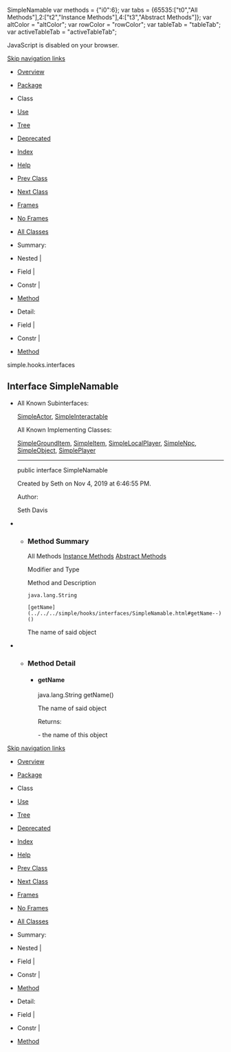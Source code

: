 SimpleNamable   <!-- try { if (location.href.indexOf('is-external=true') == -1) { parent.document.title="SimpleNamable"; } } catch(err) { } //--> var methods = {"i0":6}; var tabs = {65535:\["t0","All Methods"\],2:\["t2","Instance Methods"\],4:\["t3","Abstract Methods"\]}; var altColor = "altColor"; var rowColor = "rowColor"; var tableTab = "tableTab"; var activeTableTab = "activeTableTab";

JavaScript is disabled on your browser.

[Skip navigation links](#skip.navbar.top "Skip navigation links")

*   [Overview](../../../overview-summary.html)
*   [Package](package-summary.html)
*   Class
*   [Use](class-use/SimpleNamable.html)
*   [Tree](package-tree.html)
*   [Deprecated](../../../deprecated-list.html)
*   [Index](../../../index-files/index-1.html)
*   [Help](../../../help-doc.html)

*   [Prev Class](../../../simple/hooks/interfaces/SimpleLocatable.html "interface in simple.hooks.interfaces")
*   [Next Class](../../../simple/hooks/interfaces/SimpleStackable.html "interface in simple.hooks.interfaces")

*   [Frames](../../../index.html?simple/hooks/interfaces/SimpleNamable.html)
*   [No Frames](SimpleNamable.html)

*   [All Classes](../../../allclasses-noframe.html)

<!-- allClassesLink = document.getElementById("allclasses\_navbar\_top"); if(window==top) { allClassesLink.style.display = "block"; } else { allClassesLink.style.display = "none"; } //-->

*   Summary: 
*   Nested | 
*   Field | 
*   Constr | 
*   [Method](#method.summary)

*   Detail: 
*   Field | 
*   Constr | 
*   [Method](#method.detail)

simple.hooks.interfaces

Interface SimpleNamable
-----------------------

*   All Known Subinterfaces:
    
    [SimpleActor](../../../simple/hooks/interfaces/SimpleActor.html "interface in simple.hooks.interfaces"), [SimpleInteractable](../../../simple/hooks/interfaces/SimpleInteractable.html "interface in simple.hooks.interfaces")
    
    All Known Implementing Classes:
    
    [SimpleGroundItem](../../../simple/hooks/wrappers/SimpleGroundItem.html "class in simple.hooks.wrappers"), [SimpleItem](../../../simple/hooks/wrappers/SimpleItem.html "class in simple.hooks.wrappers"), [SimpleLocalPlayer](../../../simple/hooks/wrappers/SimpleLocalPlayer.html "class in simple.hooks.wrappers"), [SimpleNpc](../../../simple/hooks/wrappers/SimpleNpc.html "class in simple.hooks.wrappers"), [SimpleObject](../../../simple/hooks/wrappers/SimpleObject.html "class in simple.hooks.wrappers"), [SimplePlayer](../../../simple/hooks/wrappers/SimplePlayer.html "class in simple.hooks.wrappers")
    
    * * *
    
      
    
    public interface SimpleNamable
    
    Created by Seth on Nov 4, 2019 at 6:46:55 PM.
    
    Author:
    
    Seth Davis
    

*   *   ### Method Summary
        
        All Methods [Instance Methods](javascript:show\(2\);) [Abstract Methods](javascript:show\(4\);) 
        
        Modifier and Type
        
        Method and Description
        
        `java.lang.String`
        
        `[getName](../../../simple/hooks/interfaces/SimpleNamable.html#getName--)()`
        
        The name of said object
        

*   *   ### Method Detail
        
        *   #### getName
            
            java.lang.String getName()
            
            The name of said object
            
            Returns:
            
            \- the name of this object
            

[Skip navigation links](#skip.navbar.bottom "Skip navigation links")

*   [Overview](../../../overview-summary.html)
*   [Package](package-summary.html)
*   Class
*   [Use](class-use/SimpleNamable.html)
*   [Tree](package-tree.html)
*   [Deprecated](../../../deprecated-list.html)
*   [Index](../../../index-files/index-1.html)
*   [Help](../../../help-doc.html)

*   [Prev Class](../../../simple/hooks/interfaces/SimpleLocatable.html "interface in simple.hooks.interfaces")
*   [Next Class](../../../simple/hooks/interfaces/SimpleStackable.html "interface in simple.hooks.interfaces")

*   [Frames](../../../index.html?simple/hooks/interfaces/SimpleNamable.html)
*   [No Frames](SimpleNamable.html)

*   [All Classes](../../../allclasses-noframe.html)

<!-- allClassesLink = document.getElementById("allclasses\_navbar\_bottom"); if(window==top) { allClassesLink.style.display = "block"; } else { allClassesLink.style.display = "none"; } //-->

*   Summary: 
*   Nested | 
*   Field | 
*   Constr | 
*   [Method](#method.summary)

*   Detail: 
*   Field | 
*   Constr | 
*   [Method](#method.detail)
